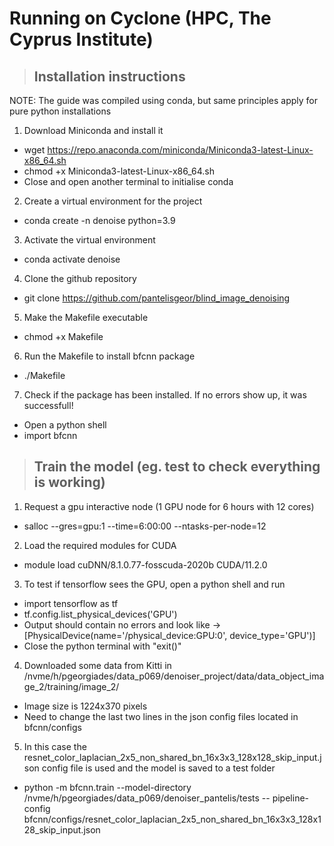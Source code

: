 # Running on Cyclone (HPC, The Cyprus Institute)


>## Installation instructions

NOTE: The guide was compiled using conda, but same principles apply for pure python installations

1) Download Miniconda and install it
* wget https://repo.anaconda.com/miniconda/Miniconda3-latest-Linux-x86_64.sh
* chmod +x Miniconda3-latest-Linux-x86_64.sh
* Close and open another terminal to initialise conda

2) Create a virtual environment for the project
* conda create -n denoise python=3.9

3) Activate the virtual environment
* conda activate denoise

4) Clone the github repository
* git clone https://github.com/pantelisgeor/blind_image_denoising

5) Make the Makefile executable
* chmod +x Makefile

6) Run the Makefile to install bfcnn package
* ./Makefile

7) Check if the package has been installed. If no errors show up, it was successfull!
* Open a python shell
* import bfcnn 


> ## Train the model (eg. test to check everything is working)

1) Request a gpu interactive node (1 GPU node for 6 hours with 12 cores)
* salloc --gres=gpu:1 --time=6:00:00 --ntasks-per-node=12

2) Load the required modules for CUDA 
* module load cuDNN/8.1.0.77-fosscuda-2020b CUDA/11.2.0

3) To test if tensorflow sees the GPU, open a python shell and run
* import tensorflow as tf
* tf.config.list_physical_devices('GPU')
* Output should contain no errors and look like -> [PhysicalDevice(name='/physical_device:GPU:0', device_type='GPU')]
* Close the python terminal with "exit()"

4) Downloaded some data from Kitti in /nvme/h/pgeorgiades/data_p069/denoiser_project/data/data_object_image_2/training/image_2/
* Image size is 1224x370 pixels
* Need to change the last two lines in the json config files located in bfcnn/configs

5) In this case the resnet_color_laplacian_2x5_non_shared_bn_16x3x3_128x128_skip_input.json config file is used and the model is saved to a test folder 
* python -m bfcnn.train --model-directory /nvme/h/pgeorgiades/data_p069/denoiser_pantelis/tests -- pipeline-config bfcnn/configs/resnet_color_laplacian_2x5_non_shared_bn_16x3x3_128x128_skip_input.json